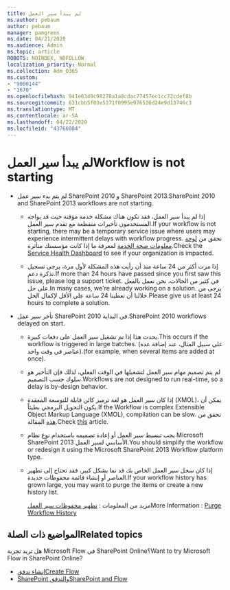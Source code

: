 ```yaml
---
title: لم يبدأ سير العمل
ms.author: pebaum
author: pebaum
manager: pamgreen
ms.date: 04/21/2020
ms.audience: Admin
ms.topic: article
ROBOTS: NOINDEX, NOFOLLOW
localization_priority: Normal
ms.collection: Adm_O365
ms.custom:
- "9000144"
- "1670"
ms.openlocfilehash: 941e6349c98278a1a8cdac77457ec1cc72cdef8b
ms.sourcegitcommit: 631cbb5f03e5371f0995e976536d24e9d13746c3
ms.translationtype: MT
ms.contentlocale: ar-SA
ms.lasthandoff: 04/22/2020
ms.locfileid: "43766084"
---
```

# <a name="workflow-is-not-starting"></a><span data-ttu-id="28156-102">لم يبدأ سير العمل</span><span class="sxs-lookup"><span data-stu-id="28156-102">Workflow is not starting</span></span>

- <span data-ttu-id="28156-103">لم يتم بدء سير عمل SharePoint 2010 و SharePoint 2013.</span><span class="sxs-lookup"><span data-stu-id="28156-103">SharePoint 2010 and SharePoint 2013 workflows are not starting.</span></span>

    - <span data-ttu-id="28156-104">إذا لم يبدأ سير العمل، فقد تكون هناك مشكلة خدمة مؤقتة حيث قد يواجه المستخدمون تأخيرات متقطعة مع تقدم سير العمل.</span><span class="sxs-lookup"><span data-stu-id="28156-104">If your workflow is not starting, there may be a temporary service issue where users may experience intermittent delays with workflow progress.</span></span> <span data-ttu-id="28156-105">تحقق من [لوحة معلومات صحة الخدمة](https:/admin.microsoft.com/AdminPortal/Home#/servicehealth) لمعرفة ما إذا كانت مؤسستك متأثرة.</span><span class="sxs-lookup"><span data-stu-id="28156-105">Check the [Service Health Dashboard](https:/admin.microsoft.com/AdminPortal/Home#/servicehealth) to see if your organization is impacted.</span></span>

    - <span data-ttu-id="28156-106">إذا مرت أكثر من 24 ساعة منذ أن رأيت هذه المشكلة لأول مرة، يرجى تسجيل تذكرة دعم.</span><span class="sxs-lookup"><span data-stu-id="28156-106">If more than 24 hours have passed since you first saw this issue, please log a support ticket.</span></span> <span data-ttu-id="28156-107">في كثير من الحالات، نحن نعمل بالفعل على حل.</span><span class="sxs-lookup"><span data-stu-id="28156-107">In many cases, we're already working on a solution.</span></span> <span data-ttu-id="28156-108">يرجى من خلالنا أن تعطينا 24 ساعة على الأقل لإكمال الحل.</span><span class="sxs-lookup"><span data-stu-id="28156-108">Please give us at least 24 hours to complete a solution.</span></span>

- <span data-ttu-id="28156-109">تأخر سير عمل SharePoint 2010 في البداية.</span><span class="sxs-lookup"><span data-stu-id="28156-109">SharePoint 2010 workflows delayed on start.</span></span>

    - <span data-ttu-id="28156-110">يحدث هذا إذا تم تشغيل سير العمل على دفعات كبيرة.</span><span class="sxs-lookup"><span data-stu-id="28156-110">This occurs if the workflow is triggered in large batches.</span></span> <span data-ttu-id="28156-111">(على سبيل المثال، عند إضافة عدة عناصر في وقت واحد).</span><span class="sxs-lookup"><span data-stu-id="28156-111">(for example, when several items are added at once).</span></span>

    - <span data-ttu-id="28156-112">لم يتم تصميم مهام سير العمل لتشغيلها في الوقت الفعلي، لذلك فإن التأخير هو سلوك حسب التصميم.</span><span class="sxs-lookup"><span data-stu-id="28156-112">Workflows are not designed to run real-time, so a delay is by-design behavior.</span></span>

   -  <span data-ttu-id="28156-113">إذا كان سير العمل هو لغة ترميز كائن قابلة للتوسعة المعقدة (XMOL)، يمكن أن يكون التحويل البرمجي بطيئاً.</span><span class="sxs-lookup"><span data-stu-id="28156-113">If the Workflow is complex Extensible Object Markup Language (XMOL), compilation can be slow.</span></span> <span data-ttu-id="28156-114">تحقق من [هذه](https://support.microsoft.com//kb/3043697) المقالة.</span><span class="sxs-lookup"><span data-stu-id="28156-114">Check [this](https://support.microsoft.com//kb/3043697) article.</span></span>

    - <span data-ttu-id="28156-115">يجب تبسيط سير العمل أو إعادة تصميمه باستخدام نوع نظام Microsoft SharePoint 2013 الأساسي لسير العمل.</span><span class="sxs-lookup"><span data-stu-id="28156-115">You should simplify the workflow or redesign it using the Microsoft SharePoint 2013 Workflow platform type.</span></span>

    - <span data-ttu-id="28156-116">إذا كان سجل سير العمل الخاص بك قد نما بشكل كبير، فقد تحتاج إلى تطهير العناصر أو إنشاء قائمة محفوظات جديدة.</span><span class="sxs-lookup"><span data-stu-id="28156-116">If your workflow history has grown large, you may want to purge the items or create a new history list.</span></span>

        <span data-ttu-id="28156-117">مزيد من المعلومات : [تطهير محفوظات سير العمل](https://blogs.technet.microsoft.com/marj/2015/08/07/sharepoint-2010-workflows-best-practice-purge-workflow-history-list-items/)</span><span class="sxs-lookup"><span data-stu-id="28156-117">More Information : [Purge Workflow History](https://blogs.technet.microsoft.com/marj/2015/08/07/sharepoint-2010-workflows-best-practice-purge-workflow-history-list-items/)</span></span>


## <a name="related-topics"></a><span data-ttu-id="28156-118">المواضيع ذات الصلة</span><span class="sxs-lookup"><span data-stu-id="28156-118">Related topics</span></span>
<span data-ttu-id="28156-119">هل تريد تجربة Microsoft Flow في SharePoint Online؟</span><span class="sxs-lookup"><span data-stu-id="28156-119">Want to try Microsoft Flow in SharePoint Online?</span></span>
- [<span data-ttu-id="28156-120">إنشاء تدفق</span><span class="sxs-lookup"><span data-stu-id="28156-120">Create Flow</span></span>](https://support.office.com/article/Create-a-flow-for-a-list-or-library-in-SharePoint-Online-or-OneDrive-for-Business-a9c3e03b-0654-46af-a254-20252e580d01) 
- [<span data-ttu-id="28156-121">SharePoint والتدفق</span><span class="sxs-lookup"><span data-stu-id="28156-121">SharePoint and Flow</span></span>](https://flow.microsoft.com/blog/sharepoint-and-flow/) 


